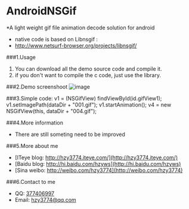AndroidNSGif
==================

*A light weight gif file animation decode solution for android<br>

* native code is based on Libnsgif : 
* http://www.netsurf-browser.org/projects/libnsgif/<br>


###1.Usage

1. You can download all the demo source code and compile it.<br>
2. if you don't want to compile the c code, just use the library.

###2.Demo screenshoot
![image](https://raw.githubusercontent.com/hzy3774/AndroidNSGif/master/images/jdfw.gif)

###3.Simple code:
		v1 = (NSGifView) findViewById(id.gifView1);
	    v1.setImagePath(dataDir + "001.gif");
	    v1.startAnimation();
	    v4 = new NSGifView(this, dataDir + "004.gif");
    

###4.More information
* There are still someting need to be improved <br>

###5.More about me
* [ITeye blog: http://hzy3774.iteye.com/](http://hzy3774.iteye.com/)
* [Baidu blog: http://hi.baidu.com/hzyws](http://hi.baidu.com/hzyws)
* [Sina weibo: http://weibo.com/hzy3774](http://weibo.com/hzy3774)

###6.Contact to me
* QQ: [377406997](http://wpa.qq.com/msgrd?v=3&uin=377406997&site=qq&menu=yes)
* Email: [hzy3774@qq.com](mailto:hzy3774@qq.com)



